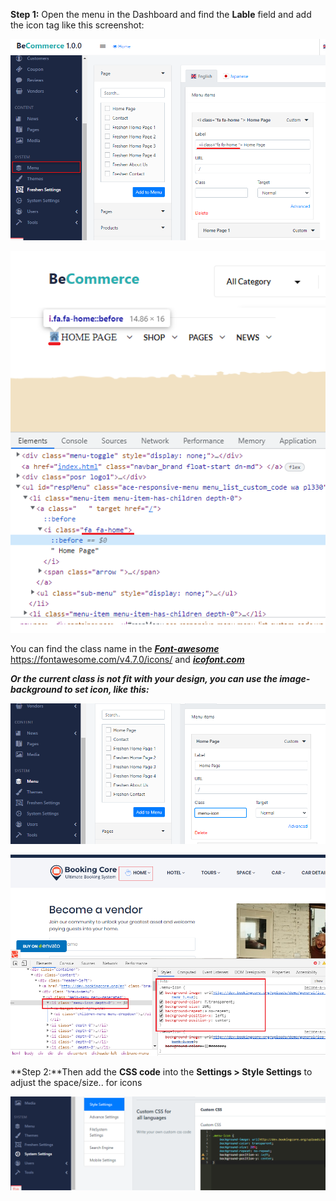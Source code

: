 **Step 1:** Open the menu in the Dashboard and find the **Lable** field and add the icon tag like this screenshot:

![](/assets/images/add-icon-for-menu-1/164ad716b9477f98c7717de7694890ae.png)

![](/assets/images/add-icon-for-menu-1/1a33f2f72806211f38219e0befa26d58.png)

You can find the class name in the ***[Font-awesome ](https://fontawesome.com/v4.7.0/icons/)*** https://fontawesome.com/v4.7.0/icons/ and ***[icofont.com](https://icofont.com/icons)***

***Or the current class is not fit with your design, you can use the image-background to set icon, like this:***

![](/assets/images/add-icon-for-menu-1/da34eb68ec2a55d9c8cee32d07b86254.png)

![](/assets/images/add-icon-for-menu-1/438530f1db90144eebfabb862c915dd4.png)

**Step 2:**Then add the **CSS code** into the **Settings &gt; Style Settings** to adjust the space/size.. for icons

![](/assets/images/add-icon-for-menu-1/0b0265ae07b6b532d225aac015b55413.png)